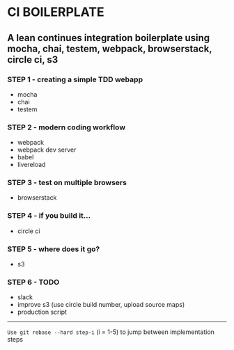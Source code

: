 # CI BOILERPLATE

## A lean continues integration boilerplate using mocha, chai, testem, webpack, browserstack, circle ci, s3 

### STEP 1 - creating a simple TDD webapp
- mocha
- chai
- testem

### STEP 2 - modern coding workflow 
- webpack
- webpack dev server
- babel
- livereload

### STEP 3 - test on multiple browsers
- browserstack

### STEP 4 - if you build it...
- circle ci

### STEP 5 - where does it go?
- s3

### STEP 6 - TODO
- slack
- improve s3 (use circle build number, upload source maps)
- production script

---
`Use git rebase --hard step-i` (i = 1-5) to jump between implementation steps